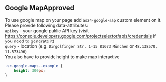 <h2>Google Map<span class="status approved">Approved</span></h2>

To use google map on your page add `as24-google-map` custom element on it. Please provide following data-attributes:  
`apikey` - your google public API key (visit <a href="https://console.developers.google.com/projectselector/apis/credentials" target="_blank">https://console.developers.google.com/projectselector/apis/credentials</a> if you need to generate it)  
`query` - location (e.g. `Dingolfinger Str. 1-15 81673 München` or `48.138570, 11.573496`)  
You also have to provide height to make map interactive

```css
.sc-google-maps--example {
    height: 300px;
}
```

<style>
#google-map .sc-google-maps {
    height: 300px;
}
</style>
